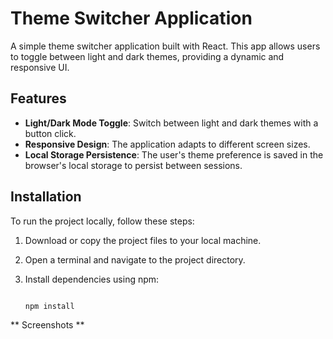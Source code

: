 # Theme Switcher Application

A simple theme switcher application built with React. This app allows users to toggle between light and dark themes, providing a dynamic and responsive UI.

## Features

- **Light/Dark Mode Toggle**: Switch between light and dark themes with a button click.
- **Responsive Design**: The application adapts to different screen sizes.
- **Local Storage Persistence**: The user's theme preference is saved in the browser's local storage to persist between sessions.

## Installation

To run the project locally, follow these steps:

1. Download or copy the project files to your local machine.
2. Open a terminal and navigate to the project directory.
3. Install dependencies using npm:

   ```Terminal

   npm install

** Screenshots **

<img src="./public/screenshot/img1.png" alt="">
<img src="./public/screenshot/img2.png" alt="">